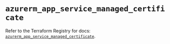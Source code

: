 # `azurerm_app_service_managed_certificate`

Refer to the Terraform Registry for docs: [`azurerm_app_service_managed_certificate`](https://registry.terraform.io/providers/hashicorp/azurerm/4.21.1/docs/resources/app_service_managed_certificate).

